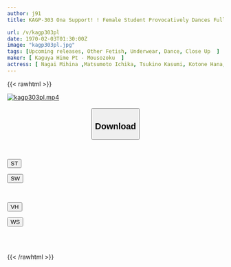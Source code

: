 ```yaml
---
author: j91
title: KAGP-303 Ona Support! ! Female Student Provocatively Dances Fully Clothed And Naked 5

url: /v/kagp303pl
date: 1970-02-03T01:30:00Z
image: "kagp303pl.jpg"
tags: [Upcoming releases, Other Fetish, Underwear, Dance, Close Up	]
maker: [ Kaguya Hime Pt - Mousozoku  ]
actress: [ Nagai Mihina ,Matsumoto Ichika, Tsukino Kasumi, Kotone Hana, Honda Momo, Kisaki Nana, Yura Kana, Akari Nonoka, Mizuhata Asami, Wakui Mito ]
---
```



{{< rawhtml >}}

<div class="video" data-videoid="pending_link_2.html">
    <a href="javascript:;">
        <img src="/v/kagp303pl/kagp303pl.jpg" width="WIDTH" height="HEIGHT" alt="kagp303pl.mp4" loading="lazy">
    </a>
</div>

<script type="text/javascript" src="https://j91.asia/asset/on-demand-pend.js"></script>

<br>
  <link rel="stylesheet" href="https://j91.asia/asset/bs5.css">
  
  <center>
  <button class="btn btn-primary" type="button" data-bs-toggle="collapse" data-bs-target=".multi-collapse" aria-expanded="false" aria-controls="multiCollapseExample1 multiCollapseExample2"><h2>Download</h2></button></center>
</p>
<div class="row">
  <div class="col">
    <div class="collapse multi-collapse" id="multiCollapseExample1">
      <div class="card card-body">
	      	      <br>
<div class="buttons">  
<p><a href="https://j91.asia/pending_link_2.html" target="_blank"><button class="btn-hover color-3"><i class="fa fa-download"></i> ST</button></a></p>
<p><a href="https://j91.asia/pending_link_2.html" target="_blank"><button class="btn-hover color-2"><i class="fa fa-download"></i> SW</button></a></p></div>
    </div>
  </div>
</div>
  <div class="col">
    <div class="collapse multi-collapse" id="multiCollapseExample2">
      <div class="card card-body">
	      <br>
<div class="buttons">
<p><a href="https://j91.asia/pending_link_2.html" target="_blank"><button class="btn-hover color-9"><i class="fa fa-download"></i> VH</button></a></p>
<p><a href="https://j91.asia/pending_link_2.html" target="_blank"><button class="btn-hover color-8"><i class="fa fa-download"></i> WS</button></a></p></div>
<br><br>
      </div>
    </div>
  </div>
</div>

{{< /rawhtml >}}